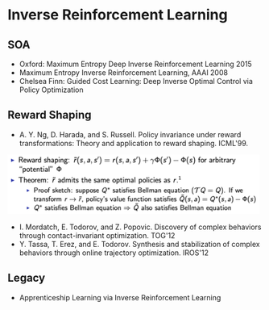 # Inverse Reinforcement Learning

## SOA
- Oxford: Maximum Entropy Deep Inverse Reinforcement Learning 2015
- Maximum Entropy Inverse Reinforcement Learning, AAAI 2008
- Chelsea Finn: Guided Cost Learning: Deep Inverse Optimal Control via Policy Optimization

## Reward Shaping
- A. Y. Ng, D. Harada, and S. Russell. Policy invariance under reward transformations: Theory and application to reward shaping. ICML'99.
<img src="/RL/images/reward-shaping.png" alt="drawing" width="500"/>

- I. Mordatch, E. Todorov, and Z. Popovic. Discovery of complex behaviors through contact-invariant optimization. TOG'12
- Y. Tassa, T. Erez, and E. Todorov. Synthesis and stabilization of complex behaviors through online trajectory optimization. IROS'12

## Legacy
- Apprenticeship Learning via Inverse Reinforcement Learning
